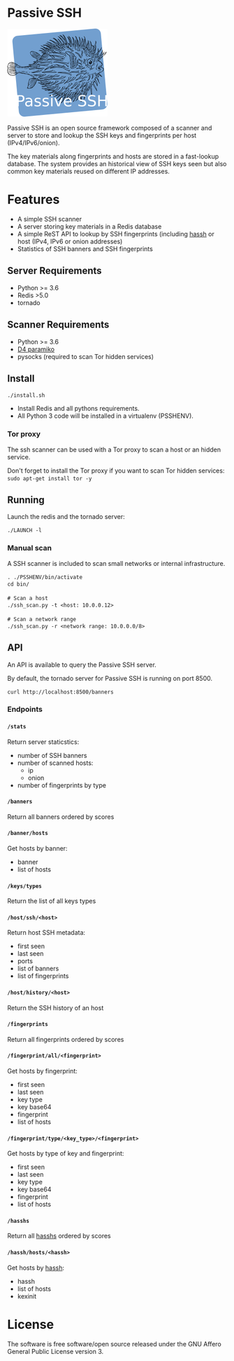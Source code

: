 # Passive SSH

![Passive SSH logo](https://raw.githubusercontent.com/D4-project/passive-ssh/main/doc/logo/passivessh.png)

Passive SSH is an open source framework composed of a scanner and server to store and lookup the SSH keys and fingerprints per host (IPv4/IPv6/onion).

The key materials along fingerprints and hosts are stored in a fast-lookup database. The system provides an historical view of SSH keys seen but also
common key materials reused on different IP addresses.

# Features

- A simple SSH scanner
- A server storing key materials in a Redis database
- A simple ReST API to lookup by SSH fingerprints (including [hassh](https://github.com/salesforce/hassh) or host (IPv4, IPv6 or onion addresses)
- Statistics of SSH banners and SSH fingerprints

## Server Requirements

- Python >= 3.6
- Redis >5.0
- tornado

## Scanner Requirements

- Python >= 3.6
- [D4 paramiko](https://github.com/D4-project/paramiko.git)
- pysocks (required to scan Tor hidden services)

## Install

~~~~
./install.sh
~~~~

- Install Redis and all pythons requirements.
- All Python 3 code will be installed in a virtualenv (PSSHENV).

### Tor proxy

The ssh scanner can be used with a Tor proxy to scan a host or an hidden service.

Don't forget to install the Tor proxy if you want to scan Tor hidden services: `sudo apt-get install tor -y`

## Running

Launch the redis and the tornado server:

~~~~
./LAUNCH -l
~~~~

### Manual scan

A SSH scanner is included to scan small networks or internal infrastructure.

~~~~
. ./PSSHENV/bin/activate
cd bin/

# Scan a host
./ssh_scan.py -t <host: 10.0.0.12>

# Scan a network range
./ssh_scan.py -r <network range: 10.0.0.0/8>
~~~~

## API

An API is available to query the Passive SSH server.

By default, the tornado server for Passive SSH is running on port 8500.

~~~~
curl http://localhost:8500/banners
~~~~

### Endpoints
####  `/stats`
Return server staticstics:
  - number of SSH banners
  - number of scanned hosts:
      - ip
      - onion
  - number of fingerprints by type

#### `/banners`
Return all banners ordered by scores

#### `/banner/hosts`
Get hosts by banner:
  - banner
  - list of hosts

#### `/keys/types`
Return the list of all keys types

#### `/host/ssh/<host>`
Return host SSH metadata:
  - first seen
  - last seen
  - ports
  - list of banners
  - list of fingerprints

#### `/host/history/<host>`
Return the SSH history of an host

#### `/fingerprints`
Return all fingerprints ordered by scores

#### `/fingerprint/all/<fingerprint>`
Get hosts by fingerprint:
  - first seen
  - last seen
  - key type
  - key base64
  - fingerprint
  - list of hosts

#### `/fingerprint/type/<key_type>/<fingerprint>`
Get hosts by type of key and fingerprint:
  - first seen
  - last seen
  - key type
  - key base64
  - fingerprint
  - list of hosts

#### `/hasshs`
Return all [hasshs](https://github.com/salesforce/hassh) ordered by scores

#### `/hassh/hosts/<hassh>`
Get hosts by [hassh](https://github.com/salesforce/hassh):
  - hassh
  - list of hosts
  - kexinit

# License

The software is free software/open source released under the GNU Affero General Public License version 3.
